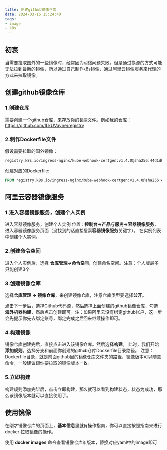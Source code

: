 ```yaml
---
title: 创建github镜像仓库
date: 2024-03-16 15:24:40
tags:
- image
- k8s
---
```


## 初衷

当需要拉取国外的一些镜像时，经常因为网络问题失败。但是通过换源的方式可能无法拉到最新的镜像，所以通过自己制作k8s镜像，通过阿里云镜像服务来代理的方式来拉取镜像。

## 创建github镜像仓库

### 1.创建仓库

需要创建一个github仓库，来存放你的镜像文件。例如我的仓库：https://github.com/ILkUVayne/registry

### 2.制作Dockerfile文件

假设需要拉取的国外镜像：

~~~bash
registry.k8s.io/ingress-nginx/kube-webhook-certgen:v1.4.0@sha256:44d1d0e9f19c63f58b380c5fddaca7cf22c7cee564adeff365225a5df5ef3334
~~~

创建对应的Dockerfile:

~~~dockerfile
FROM registry.k8s.io/ingress-nginx/kube-webhook-certgen:v1.4.0@sha256:44d1d0e9f19c63f58b380c5fddaca7cf22c7cee564adeff365225a5df5ef3334
~~~

## 阿里云容器镜像服务

### 1.进入容器镜像服务，创建个人实例

进入容器镜像服务，创建个人实例
位置：**控制台->产品与服务->容器镜像服务**，进入容器镜像服务页面（没找到的话直接搜索**容器镜像服务**关键字）。
在实例列表中创建个人实例。

### 2.创建命令空间

进入个人实例后，选择 **仓库管理->命令空间**，创建命名空间。注意：个人版最多只能创建3个

### 3.创建镜像仓库

选择**仓库管理 -> 镜像仓库**，来创建镜像仓库，注意仓库类型要选择**公开**。

点击下一步后，选择Github代码源，然后选择上面创建的github镜像仓库，勾选**海外机器构建**，然后点击创建即可。注：如果阿里云没有绑定github帐户，这一步会先提示你先去绑定账号，绑定完成之后回来继续操作即可。

### 4.构建镜像

镜像仓库创建完后，直接点击进入该镜像仓库。然后选择**构建**。
此时，我们开始**添加规则**。选择分支和前面你创建的github仓库Dockerfile目录路径。
注意：Dockerfile目录，就是前面github里的镜像仓库文件夹的路径，镜像版本可以随意命令，一般建议跟你要拉取的镜像版本一致。

### 5.立即构建

构建规则添加完毕后，点击立即构建，那么就可以看到构建状态，状态为成功，那么该镜像版本就可以直接使用了。

## 使用镜像

在刚才镜像仓库的页面上，**基本信息**里就有操作指南，你可以直接按照指南来进行docker 拉取镜像的操作。

使用 **docker images** 命令查看镜像仓库和版本，替换对应yaml中的image即可